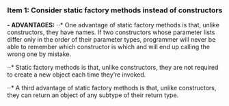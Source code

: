 ### Item 1: Consider static factory methods instead of constructors

**- ADVANTAGES:**
⋅⋅* One advantage of static factory methods is that, unlike constructors, they
have names. If two constructors whose parameter lists differ only in the order 
of their parameter types, programmer will never be able to remember which 
constructor is which and will end up calling the wrong one by mistake.
      
⋅⋅* Static factory methods is that, unlike constructors, they are not required
to create a new object each time they’re invoked.
      
⋅⋅* A third advantage of static factory methods is that, unlike constructors, 
they can return an object of any subtype of their return type.
